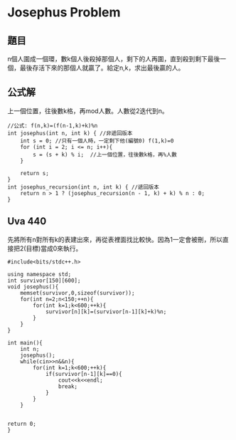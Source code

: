 # Josephus Problem

## 題目
n個人圍成一個環，數k個人後殺掉那個人，剩下的人再圍，直到殺到剩下最後一個，最後存活下來的那個人就贏了。給定n,k，求出最後贏的人。

## 公式解
上一個位置，往後數k格，再mod人數。人數從2迭代到n。
```
//公式: f(n,k)=(f(n-1,k)+k)%n
int josephus(int n, int k) { //非遞回版本
	int s = 0; //只有一個人時，一定剩下他(編號0) f(1,k)=0
	for (int i = 2; i <= n; i++){
        s = (s + k) % i;  //上一個位置，往後數k格，再%人數
	}

	return s;
}
int josephus_recursion(int n, int k) { //遞回版本
	return n > 1 ? (josephus_recursion(n - 1, k) + k) % n : 0;
}
```

## Uva 440
先將所有n對所有k的表建出來，再從表裡面找比較快。因為1一定會被刪，所以直接把2(目標)當成0來執行。

```
#include<bits/stdc++.h>

using namespace std;
int survivor[150][600];
void josephus(){
    memset(survivor,0,sizeof(survivor));
    for(int n=2;n<150;++n){
        for(int k=1;k<600;++k){
            survivor[n][k]=(survivor[n-1][k]+k)%n;
        }
    }
}

int main(){
    int n;
    josephus();
    while(cin>>n&&n){
        for(int k=1;k<600;++k){
            if(survivor[n-1][k]==0){
                cout<<k<<endl;
                break;
            }
        }
    }


return 0;
}

```